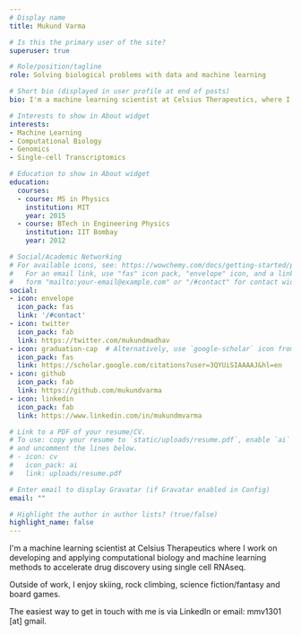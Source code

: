 ```yaml
---
# Display name
title: Mukund Varma

# Is this the primary user of the site?
superuser: true

# Role/position/tagline
role: Solving biological problems with data and machine learning

# Short bio (displayed in user profile at end of posts)
bio: I'm a machine learning scientist at Celsius Therapeutics, where I develop ML methods and apply them towards analyzing biological data, understanding disease biology and discovering novel drug targets. I'm broadly interested in the application of ML / statistics towards solving important problems.

# Interests to show in About widget
interests:
- Machine Learning
- Computational Biology
- Genomics
- Single-cell Transcriptomics

# Education to show in About widget
education:
  courses:
  - course: MS in Physics
    institution: MIT
    year: 2015
  - course: BTech in Engineering Physics
    institution: IIT Bombay
    year: 2012

# Social/Academic Networking
# For available icons, see: https://wowchemy.com/docs/getting-started/page-builder/#icons
#   For an email link, use "fas" icon pack, "envelope" icon, and a link in the
#   form "mailto:your-email@example.com" or "/#contact" for contact widget.
social:
- icon: envelope
  icon_pack: fas
  link: '/#contact'
- icon: twitter
  icon_pack: fab
  link: https://twitter.com/mukundmadhav
- icon: graduation-cap  # Alternatively, use `google-scholar` icon from `ai` icon pack
  icon_pack: fas
  link: https://scholar.google.com/citations?user=3QYUiSIAAAAJ&hl=en
- icon: github
  icon_pack: fab
  link: https://github.com/mukundvarma
- icon: linkedin
  icon_pack: fab
  link: https://www.linkedin.com/in/mukundmvarma

# Link to a PDF of your resume/CV.
# To use: copy your resume to `static/uploads/resume.pdf`, enable `ai` icons in `params.toml`, 
# and uncomment the lines below.
# - icon: cv
#   icon_pack: ai
#   link: uploads/resume.pdf

# Enter email to display Gravatar (if Gravatar enabled in Config)
email: ""

# Highlight the author in author lists? (true/false)
highlight_name: false
---
```


I'm a machine learning scientist at Celsius Therapeutics where I work on developing and applying computational biology and machine learning methods to accelerate drug discovery using single cell RNAseq.

Outside of work, I enjoy skiing, rock climbing, science fiction/fantasy and board games. 

The easiest way to get in touch with me is via LinkedIn or email: mmv1301 [at] gmail.
